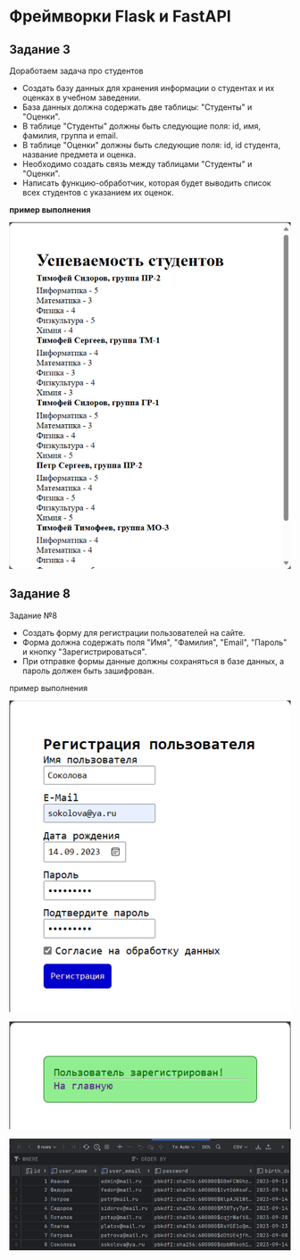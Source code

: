 # Фреймворки Flask и FastAPI

## Задание 3

Доработаем задача про студентов
- Создать базу данных для хранения информации о студентах и их оценках в учебном заведении.
- База данных должна содержать две таблицы: "Студенты" и "Оценки".
- В таблице "Студенты" должны быть следующие поля: id, имя, фамилия, группа и email.
- В таблице "Оценки" должны быть следующие поля: id, id студента, название предмета и оценка.
- Необходимо создать связь между таблицами "Студенты" и "Оценки".
- Написать функцию-обработчик, которая будет выводить список всех студентов с указанием их оценок.

**пример выполнения**

![](img/img_01.png)

## Задание 8

Задание №8
 - Создать форму для регистрации пользователей на сайте.
 - Форма должна содержать поля "Имя", "Фамилия", "Email", "Пароль" и кнопку "Зарегистрироваться".
 - При отправке формы данные должны сохраняться в базе данных, а пароль должен быть зашифрован.

пример выполнения

![img.png](img/img_02.png)

![img.png](img/img_03.png)

![img.png](img/img_04.png)